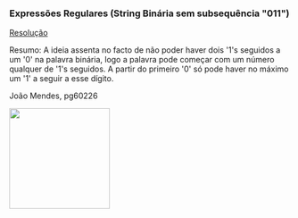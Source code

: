 ### Expressões Regulares (String Binária sem subsequência "011")

[Resolução](https://github.com/jlfmendes32/PLC2025/blob/main/TPC1/resolução.txt)

Resumo: A ideia assenta no facto de não poder haver dois '1's seguidos a um '0' na palavra binária, logo a palavra pode começar com um número qualquer de '1's seguidos. A partir do primeiro '0' só pode haver no máximo um '1' a seguir a esse dígito.

João Mendes, pg60226

<img src="https://github.com/user-attachments/assets/9eab7434-fb2c-43ef-bbc4-4d3f88e145fc" width="180">

